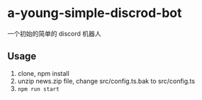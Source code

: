 # a-young-simple-discrod-bot
一个初始的简单的 discord 机器人

## Usage

1. clone, npm install
2. unzip news.zip file, change src/config.ts.bak to src/config.ts
3. ```npm run start```
